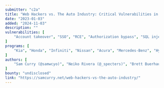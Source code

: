 ```yaml
---
submitter: "c2a"
title: "Web Hackers vs. The Auto Industry: Critical Vulnerabilities in Ferrari, BMW, Rolls Royce, Porsche, and More"
date: "2023-01-03"
added: "2024-11-03"
description: ""
vulnerabilities: [
    "Account takeover", "SSO", "RCE", "Authorization bypass", "SQL injection", "Mass assignment", "Information disclosure"
]
programs: [
    "Kia", "Honda", "Infiniti", "Nissan", "Acura", "Mercedes-Benz", "Hyundai", "Genesis", "BMW", "Rolls Royce", "Ferrari", "Spireon", "Ford", "Reviver", "Porsche", "Toyota", "Jaguar", "Land Rover", "SiriusXM"
]
authors: [
    "Sam Curry (@samwcyo)", "Neiko Rivera (@_specters)", "Brett Buerhaus (@bbuerhaus)", "Maik Robert (@xEHLE_)", "Ian Carroll (@iangcarroll)", "Justin Rhinehart (@sshell_)", "Shubham Shah (@infosec_au)"
]
bounty: "undisclosed"
link: "https://samcurry.net/web-hackers-vs-the-auto-industry/"
---
```




